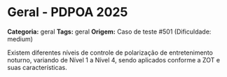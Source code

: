 # Geral - PDPOA 2025

**Categoria:** geral
**Tags:** geral
**Origem:** Caso de teste #501 (Dificuldade: medium)

Existem diferentes níveis de controle de polarização de entretenimento noturno, variando de Nível 1 a Nível 4, sendo aplicados conforme a ZOT e suas características.